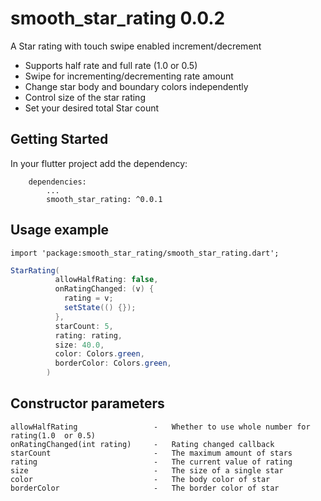 # smooth_star_rating 0.0.2

A Star rating with touch swipe enabled increment/decrement
* Supports half rate and full rate (1.0 or 0.5)
* Swipe for incrementing/decrementing rate amount
* Change star body and boundary colors independently
* Control size of the star rating
* Set your desired total Star count
## Getting Started

In your flutter project add the dependency:
```
    dependencies:
        ...
        smooth_star_rating: ^0.0.1
```

## Usage example
``` 
import 'package:smooth_star_rating/smooth_star_rating.dart'; 
``` 

```java 
StarRating(
          allowHalfRating: false,
          onRatingChanged: (v) {
            rating = v;
            setState(() {});
          },
          starCount: 5,
          rating: rating,
          size: 40.0,
          color: Colors.green,
          borderColor: Colors.green,
        )
```

## Constructor parameters
``` 
allowHalfRating                 -   Whether to use whole number for rating(1.0  or 0.5)
onRatingChanged(int rating)     -   Rating changed callback
starCount                       -   The maximum amount of stars
rating                          -   The current value of rating
size                            -   The size of a single star
color                           -   The body color of star
borderColor                     -   The border color of star
```
